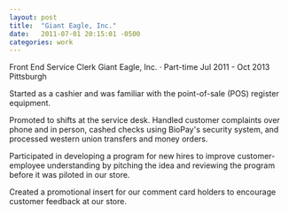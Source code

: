 ```yaml
---
layout: post
title:  "Giant Eagle, Inc."
date:   2011-07-01 20:15:01 -0500
categories: work
---
```


Front End Service Clerk
Giant Eagle, Inc. · Part-time
Jul 2011 - Oct 2013
Pittsburgh

Started as a cashier and was familiar with the point-of-sale (POS) register equipment.

Promoted to shifts at the service desk. Handled customer complaints over phone and in person, cashed checks using BioPay's security system, and processed western union transfers and money orders.

Participated in developing a program for new hires to improve customer-employee understanding by pitching the idea and reviewing the program before it was piloted in our store.

Created a promotional insert for our comment card holders to encourage customer feedback at our store.
